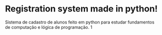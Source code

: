 # Registration system made in python!
Sistema de cadastro de alunos feito em python para estudar fundamentos de computação e lógica de programação.
1

